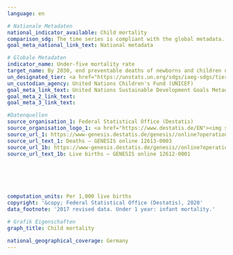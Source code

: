 ```yaml
---
language: en

# Nationale Metadaten
national_indicator_available: Child mortality
comparison_sdg: The time series is compliant with the global metadata.
goal_meta_national_link_text: National metadata

# Globale Metadaten
indicator_name: Under-five mortality rate
target_name: By 2030, end preventable deaths of newborns and children under 5 years of age, with all countries aiming to reduce neonatal mortality to at least as low as 12 per 1,000 live births and under-5 mortality to at least as low as 25 per 1,000 live births
un_designated_tier: <a href="https://unstats.un.org/sdgs/iaeg-sdgs/tier-classification/" title="Click here for more information on the UN tier classification.">Tier I</a>
un_custodian_agency: United Nations Children's Fund (UNICEF)
goal_meta_link_text: United Nations Sustainable Development Goals Metadata
goal_meta_2_link_text: 
goal_meta_3_link_text: 

#Datenquellen
source_organisation_1: Federal Statistical Office (Destatis)
source_organisation_logo_1: <a href="https://www.destatis.de/EN"><img src="https://g205sdgs.github.io/sdg-indicators/public/OrgImgEn/destatis.png" alt="Logo destatis" style="height:60px; width:148px" /></a>
source_url_1: https://www-genesis.destatis.de/genesis//online?operation=table&code=12613-0003&bypass=true&language=EN
source_url_text_1: Deaths – GENESIS online 12613-0003
source_url_1b: https://www-genesis.destatis.de/genesis//online?operation=table&code=12612-0001&bypass=true&language=en
source_url_text_1b: Live births – GENESIS online 12612-0001






computation_units: Per 1,000 live births
copyright: '&copy; Federal Statistical Office (Destatis), 2020'
data_footnote: '2017 revised data. Under 1 year: infant mortality.'

# Grafik Eigenschaften
graph_title: Child mortality

national_geographical_coverage: Germany
---
```


<span></span>